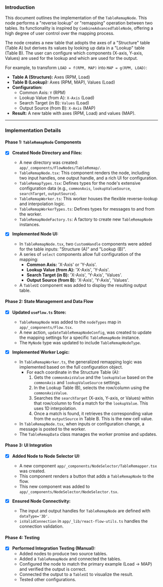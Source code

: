 ### Introduction

This document outlines the implementation of the `TableRemapNode`. This node performs a "reverse lookup" or "remapping" operation between two tables. Its functionality is inspired by `CombineAdvancedTableNode`, offering a high degree of user control over the mapping process.

The node creates a new table that adopts the axes of a "Structure" table (Table A) but derives its values by looking up data in a "Lookup" table (Table B). The user can configure which components (X-axis, Y-axis, Values) are used for the lookup and which are used for the output.

For example, to transform `LOAD = f(RPM, MAP)` into `MAP = g(RPM, LOAD)`:
-   **Table A (Structure):** Axes (RPM, Load)
-   **Table B (Lookup):** Axes (RPM, MAP), Values (Load)
-   **Configuration:**
    -   Common Axis: `Y` (RPM)
    -   Lookup Value (from A): `X-Axis` (Load)
    -   Search Target (in B): `Values` (Load)
    -   Output Source (from B): `X-Axis` (MAP)
-   **Result:** A new table with axes (RPM, Load) and values (MAP).

---

### Implementation Details

#### Phase 1: `TableRemapNode` Components

-   [x] **Created Node Directory and Files:**
    -   A new directory was created: `app/_components/FlowNodes/TableRemap/`.
    -   `TableRemapNode.tsx`: This component renders the node, including two input handles, one output handle, and a rich UI for configuration.
    -   `TableRemapTypes.tsx`: Defines types for the node's extensive configuration data (e.g., `commonAxis`, `lookupValueSource`, `searchTarget`, `outputSource`).
    -   `TableRemapWorker.ts`: This worker houses the flexible reverse-lookup and interpolation logic.
    -   `TableRemapWorkerTypes.ts`: Defines types for messages to and from the worker.
    -   `TableRemapNodeFactory.ts`: A factory to create new `TableRemapNode` instances.

-   [x] **Implemented Node UI:**
    -   In `TableRemapNode.tsx`, two `CustomHandle` components were added for the table inputs: "Structure (A)" and "Lookup (B)".
    -   A series of `select` components allow full configuration of the mapping:
        -   **Common Axis:** 'X-Axis' or 'Y-Axis'.
        -   **Lookup Value (from A):** 'X-Axis', 'Y-Axis'.
        -   **Search Target (in B):** 'X-Axis', 'Y-Axis', 'Values'.
        -   **Output Source (from B):** 'X-Axis', 'Y-Axis', 'Values'.
    -   A `TableUI` component was added to display the resulting output table.

#### Phase 2: State Management and Data Flow

-   [x] **Updated `useFlow.ts` Store:**
    -   `TableRemapNode` was added to the `nodeTypes` map in `app/_components/Flow.tsx`.
    -   A new action, `updateTableRemapNodeConfig`, was created to update the mapping settings for a specific `TableRemapNode` instance.
    -   The `MyNode` type was updated to include `TableRemapNodeType`.

-   [x] **Implemented Worker Logic:**
    -   In `TableRemapWorker.ts`, the generalized remapping logic was implemented based on the full configuration object.
        -   For each coordinate in the Structure Table (A):
            1.  Gets the `commonAxisValue` and the `lookupValue` based on the `commonAxis` and `lookupValueSource` settings.
            2.  In the Lookup Table (B), selects the row/column using the `commonAxisValue`.
            3.  Searches the `searchTarget` (X-axis, Y-axis, or Values) within that row/column to find a match for the `lookupValue`. This uses 1D interpolation.
            4.  Once a match is found, it retrieves the corresponding value from the `outputSource` in Table B. This is the new cell value.
    -   In `TableRemapNode.tsx`, when inputs or configuration change, a message is posted to the worker.
    -   The `TableRemapData` class manages the worker promise and updates.

#### Phase 3: UI Integration

-   [x] **Added Node to Node Selector UI:**
    -   A new component `app/_components/NodeSelector/TableRemapper.tsx` was created.
    -   This component renders a button that adds a `TableRemapNode` to the flow.
    -   This new component was added to `app/_components/NodeSelector/NodeSelector.tsx`.

-   [x] **Ensured Node Connectivity:**
    -   The input and output handles for `TableRemapNode` are defined with `dataType='3D'`.
    -   `isValidConnection` in `app/_lib/react-flow-utils.ts` handles the connection validation.

#### Phase 4: Testing

-   [x] **Performed Integration Testing (Manual):**
    -   Added nodes to produce two source tables.
    -   Added a `TableRemapNode` and connected the tables.
    -   Configured the node to match the primary example (Load -> MAP) and verified the output is correct.
    -   Connected the output to a `TableUI` to visualize the result.
    -   Tested other configurations.
